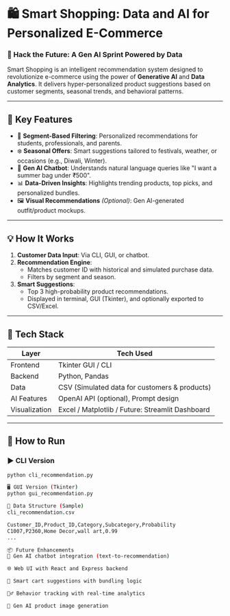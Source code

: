 # 🛍️ Smart Shopping: Data and AI for Personalized E-Commerce

### 🚀 Hack the Future: A Gen AI Sprint Powered by Data

Smart Shopping is an intelligent recommendation system designed to revolutionize e-commerce using the power of **Generative AI** and **Data Analytics**. It delivers hyper-personalized product suggestions based on customer segments, seasonal trends, and behavioral patterns.

---

## 📌 Key Features

- 🎯 **Segment-Based Filtering**: Personalized recommendations for students, professionals, and parents.
- ❄️ **Seasonal Offers**: Smart suggestions tailored to festivals, weather, or occasions (e.g., Diwali, Winter).
- 🧠 **Gen AI Chatbot**: Understands natural language queries like "I want a summer bag under ₹500".
- 📊 **Data-Driven Insights**: Highlights trending products, top picks, and personalized bundles.
- 🖼️ **Visual Recommendations** _(Optional)_: Gen AI-generated outfit/product mockups.

---

## 💡 How It Works

1. **Customer Data Input**: Via CLI, GUI, or chatbot.
2. **Recommendation Engine**:
   - Matches customer ID with historical and simulated purchase data.
   - Filters by segment and season.
3. **Smart Suggestions**:
   - Top 3 high-probability product recommendations.
   - Displayed in terminal, GUI (Tkinter), and optionally exported to CSV/Excel.

---

## 🧰 Tech Stack

| Layer         | Tech Used                                        |
| ------------- | ------------------------------------------------ |
| Frontend      | Tkinter GUI / CLI                                |
| Backend       | Python, Pandas                                   |
| Data          | CSV (Simulated data for customers & products)    |
| AI Features   | OpenAI API (optional), Prompt design             |
| Visualization | Excel / Matplotlib / Future: Streamlit Dashboard |

---

## 🧪 How to Run

### ▶️ CLI Version

```bash
python cli_recommendation.py

🖥️ GUI Version (Tkinter)
python gui_recommendation.py

🧬 Data Structure (Sample)
cli_recommendation.csv

Customer_ID,Product_ID,Category,Subcategory,Probability
C1007,P2360,Home Decor,wall art,0.99
...

📦 Future Enhancements
🧠 Gen AI chatbot integration (text-to-recommendation)

🌐 Web UI with React and Express backend

🧺 Smart cart suggestions with bundling logic

🕵️‍♂️ Behavior tracking with real-time analytics

🎨 Gen AI product image generation
```
